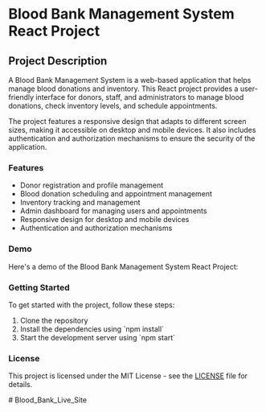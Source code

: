 <!-- Blood Bank Management System React Project Description -->

<!-- Headers -->
<h1>Blood Bank Management System React Project</h1>

<h2>Project Description</h2>

<!-- Paragraphs -->
<p>A Blood Bank Management System is a web-based application that helps manage blood donations and inventory. This React project provides a user-friendly interface for donors, staff, and administrators to manage blood donations, check inventory levels, and schedule appointments.</p>

<p>The project features a responsive design that adapts to different screen sizes, making it accessible on desktop and mobile devices. It also includes authentication and authorization mechanisms to ensure the security of the application.</p>

<!-- Features -->
<h3>Features</h3>

<ul>
  <li>Donor registration and profile management</li>
  <li>Blood donation scheduling and appointment management</li>
  <li>Inventory tracking and management</li>
  <li>Admin dashboard for managing users and appointments</li>
  <li>Responsive design for desktop and mobile devices</li>
  <li>Authentication and authorization mechanisms</li>
</ul>

<!-- Demo -->
<h3>Demo</h3>

<p>Here's a demo of the Blood Bank Management System React Project:</p>



<!-- Getting Started -->
<h3>Getting Started</h3>

<p>To get started with the project, follow these steps:</p>

<ol>
  <li>Clone the repository</li>
  <li>Install the dependencies using `npm install`</li>
  <li>Start the development server using `npm start`</li>
</ol>

<!-- License -->
<h3>License</h3>

<p>This project is licensed under the MIT License - see the <a href="LICENSE">LICENSE</a> file for details.</p>
#   B l o o d _ B a n k _ L i v e _ S i t e  
 